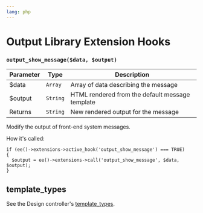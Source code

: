 ```yaml
---
lang: php
---
```


<!--
    This source file is part of the open source project
    ExpressionEngine User Guide (https://github.com/ExpressionEngine/ExpressionEngine-User-Guide)

    @link      https://expressionengine.com/
    @copyright Copyright (c) 2003-2020, Packet Tide, LLC (https://ellislab.com)
    @license   https://expressionengine.com/license Licensed under Apache License, Version 2.0
-->

# Output Library Extension Hooks

### `output_show_message($data, $output)`

| Parameter | Type     | Description                                     |
| --------- | -------- | ----------------------------------------------- |
| \$data    | `Array`  | Array of data describing the message            |
| \$output  | `String` | HTML rendered from the default message template |
| Returns   | `String` | New rendered output for the message             |

Modify the output of front-end system messages.

How it's called:

    if (ee()->extensions->active_hook('output_show_message') === TRUE)
    {
      $output = ee()->extensions->call('output_show_message', $data, $output);
    }

## template_types

See the Design controller's [template_types](development/extension-hooks/cp/design.md#template_types).
